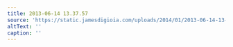 ```yaml
---
title: 2013-06-14 13.37.57
source: 'https://static.jamesdigioia.com/uploads/2014/01/2013-06-14-13-37-57-scaled.jpg'
altText: ''
caption: ''
---
```


